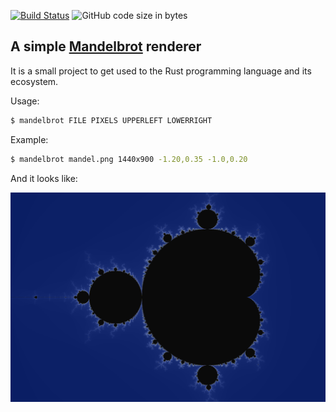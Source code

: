 [![Build Status](https://travis-ci.org/simoninator/mandelbrot_render.svg?branch=master)](https://travis-ci.org/simoninator/mandelbrot_render) ![GitHub code size in bytes](https://img.shields.io/github/languages/code-size/simoninator/mandelbrot_render)

A simple [Mandelbrot](https://en.wikipedia.org/wiki/Mandelbrot_set) renderer
----------------------------

It is a small project to get used to the Rust programming language and its ecosystem.

Usage:
```bash
$ mandelbrot FILE PIXELS UPPERLEFT LOWERRIGHT
```

Example:
```bash
$ mandelbrot mandel.png 1440x900 -1.20,0.35 -1.0,0.20
```

And it looks like:

![mandelbrot](./example/mandelbrot.png)

